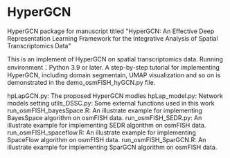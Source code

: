 # HyperGCN
HyperGCN package for manuscript titled "HyperGCN: An Effective Deep Representation Learning Framework for the Integrative Analysis of Spatial Transcriptomics Data" </br>

This is an implement of HyperGCN on spatial transcriptomics data. Running environment：Python 3.9 or later. A step-by-step tutorial for implementing HyperGCN, including domain segmentain, UMAP visualization and so on is demonstrated in the demo_osmFISH_hyGCN.py file.

hpLapGCN.py: The proposed HyperGCN modles 
hpLap_model.py: Network models setting
utils_DSSC.py: Some external functions used in this work
run_osmFISH_bayesSpace.R: An illustrate example for implementing BayesSpace algorithm on osmFISH data.
run_osmFISH_SEDR.py: An illustrate example for implementing SEDR algorithm on osmFISH data.
run_osmFISH_spaceflow.R: An illustrate example for implementing SpaceFlow algorithm on osmFISH data.
run_osmFISH_SparGCN.R: An illustrate example for implementing SparGCN algorithm on osmFISH data.
